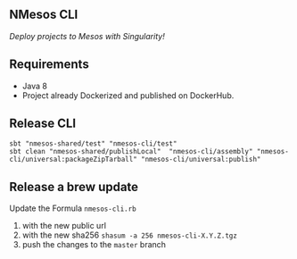 ## NMesos CLI

*Deploy projects to Mesos with Singularity!*

Requirements
------------

* Java 8
* Project already Dockerized and published on DockerHub. 


## Release CLI

```
sbt "nmesos-shared/test" "nmesos-cli/test"
sbt clean "nmesos-shared/publishLocal"  "nmesos-cli/assembly" "nmesos-cli/universal:packageZipTarball" "nmesos-cli/universal:publish"
```

## Release a brew update

Update the Formula `nmesos-cli.rb`
1. with the new public url
2. with the new sha256
    `shasum -a 256 nmesos-cli-X.Y.Z.tgz`
3. push the changes to the `master` branch
